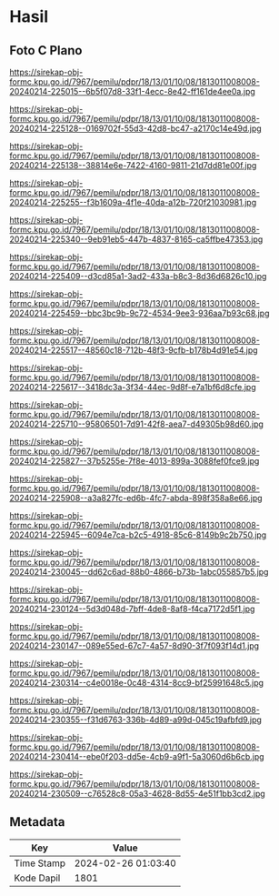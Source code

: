 # Hasil

## Foto C Plano

https://sirekap-obj-formc.kpu.go.id/7967/pemilu/pdpr/18/13/01/10/08/1813011008008-20240214-225015--6b5f07d8-33f1-4ecc-8e42-ff161de4ee0a.jpg

https://sirekap-obj-formc.kpu.go.id/7967/pemilu/pdpr/18/13/01/10/08/1813011008008-20240214-225128--0169702f-55d3-42d8-bc47-a2170c14e49d.jpg

https://sirekap-obj-formc.kpu.go.id/7967/pemilu/pdpr/18/13/01/10/08/1813011008008-20240214-225138--38814e6e-7422-4160-9811-21d7dd81e00f.jpg

https://sirekap-obj-formc.kpu.go.id/7967/pemilu/pdpr/18/13/01/10/08/1813011008008-20240214-225255--f3b1609a-4f1e-40da-a12b-720f21030981.jpg

https://sirekap-obj-formc.kpu.go.id/7967/pemilu/pdpr/18/13/01/10/08/1813011008008-20240214-225340--9eb91eb5-447b-4837-8165-ca5ffbe47353.jpg

https://sirekap-obj-formc.kpu.go.id/7967/pemilu/pdpr/18/13/01/10/08/1813011008008-20240214-225409--d3cd85a1-3ad2-433a-b8c3-8d36d6826c10.jpg

https://sirekap-obj-formc.kpu.go.id/7967/pemilu/pdpr/18/13/01/10/08/1813011008008-20240214-225459--bbc3bc9b-9c72-4534-9ee3-936aa7b93c68.jpg

https://sirekap-obj-formc.kpu.go.id/7967/pemilu/pdpr/18/13/01/10/08/1813011008008-20240214-225517--48560c18-712b-48f3-9cfb-b178b4d91e54.jpg

https://sirekap-obj-formc.kpu.go.id/7967/pemilu/pdpr/18/13/01/10/08/1813011008008-20240214-225617--3418dc3a-3f34-44ec-9d8f-e7a1bf6d8cfe.jpg

https://sirekap-obj-formc.kpu.go.id/7967/pemilu/pdpr/18/13/01/10/08/1813011008008-20240214-225710--95806501-7d91-42f8-aea7-d49305b98d60.jpg

https://sirekap-obj-formc.kpu.go.id/7967/pemilu/pdpr/18/13/01/10/08/1813011008008-20240214-225827--37b5255e-7f8e-4013-899a-3088fef0fce9.jpg

https://sirekap-obj-formc.kpu.go.id/7967/pemilu/pdpr/18/13/01/10/08/1813011008008-20240214-225908--a3a827fc-ed6b-4fc7-abda-898f358a8e66.jpg

https://sirekap-obj-formc.kpu.go.id/7967/pemilu/pdpr/18/13/01/10/08/1813011008008-20240214-225945--6094e7ca-b2c5-4918-85c6-8149b9c2b750.jpg

https://sirekap-obj-formc.kpu.go.id/7967/pemilu/pdpr/18/13/01/10/08/1813011008008-20240214-230045--dd62c6ad-88b0-4866-b73b-1abc055857b5.jpg

https://sirekap-obj-formc.kpu.go.id/7967/pemilu/pdpr/18/13/01/10/08/1813011008008-20240214-230124--5d3d048d-7bff-4de8-8af8-f4ca7172d5f1.jpg

https://sirekap-obj-formc.kpu.go.id/7967/pemilu/pdpr/18/13/01/10/08/1813011008008-20240214-230147--089e55ed-67c7-4a57-8d90-3f7f093f14d1.jpg

https://sirekap-obj-formc.kpu.go.id/7967/pemilu/pdpr/18/13/01/10/08/1813011008008-20240214-230314--c4e0018e-0c48-4314-8cc9-bf25991648c5.jpg

https://sirekap-obj-formc.kpu.go.id/7967/pemilu/pdpr/18/13/01/10/08/1813011008008-20240214-230355--f31d6763-336b-4d89-a99d-045c19afbfd9.jpg

https://sirekap-obj-formc.kpu.go.id/7967/pemilu/pdpr/18/13/01/10/08/1813011008008-20240214-230414--ebe0f203-dd5e-4cb9-a9f1-5a3060d6b6cb.jpg

https://sirekap-obj-formc.kpu.go.id/7967/pemilu/pdpr/18/13/01/10/08/1813011008008-20240214-230509--c76528c8-05a3-4628-8d55-4e51f1bb3cd2.jpg


## Metadata

| Key        | Value               |
| ---------- | ------------------- |
| Time Stamp | 2024-02-26 01:03:40 |
| Kode Dapil | 1801                |



